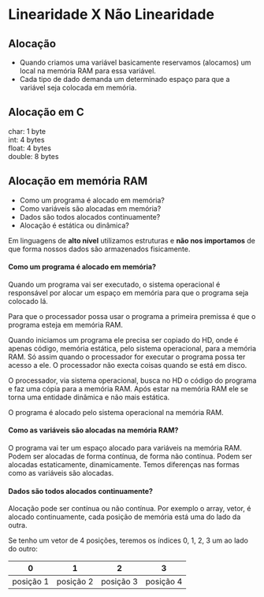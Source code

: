 # Linearidade X Não Linearidade

## Alocação

- Quando criamos uma variável basicamente reservamos (alocamos) um local na memória RAM para essa variável.
- Cada tipo de dado demanda um determinado espaço para que a variável seja colocada em memória.

## Alocação em C

char: 1 byte  
int: 4 bytes  
float: 4 bytes  
double: 8 bytes  

## Alocação em memória RAM

- Como um programa é alocado em memória?
- Como variáveis são alocadas em memória?
- Dados são todos alocados continuamente?
- Alocação é estática ou dinâmica?

Em linguagens de **alto nível** utilizamos estruturas e **não nos importamos** de que forma nossos dados são armazenados fisicamente.

#### Como um programa é alocado em memória?

Quando um programa vai ser executado, o sistema operacional é responsável por alocar um espaço em memória para que o programa seja colocado lá.

Para que o processador possa usar o programa a primeira premissa é que o programa esteja em memória RAM.

Quando iniciamos um programa ele precisa ser copiado do HD, onde é apenas código, memória estática, pelo sistema operacional, para a memória RAM. Só assim quando o processador for executar o programa possa ter acesso a ele. O processador não execta coisas quando se está em disco.

O processador, via sistema operacional, busca no HD o código do programa e faz uma
cópia para a memória RAM. Após estar na memória RAM ele se torna uma entidade dinâmica e não mais estática.

O programa é alocado pelo sistema operacional na memória RAM.

#### Como as variáveis são alocadas na memória RAM?

O programa vai ter um espaço alocado para variáveis na memória RAM. Podem ser alocadas de forma contínua, de forma não contínua. Podem ser alocadas estaticamente, dinamicamente. Temos diferenças nas formas como as variáveis são alocadas.

#### Dados são todos alocados continuamente?

Alocação pode ser contínua ou não contínua. Por exemplo o array, vetor, é alocado continuamente, cada posição de memória está uma do lado da outra.

Se tenho um vetor de 4 posições, teremos os índices 0, 1, 2, 3 um ao lado do outro:

| 0 | 1 | 2 | 3 |
|---|---|---|---|
| posição 1 | posição 2 | posição 3 | posição 4 |

